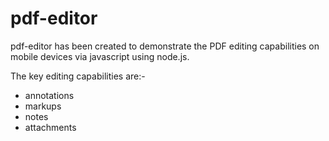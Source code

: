 pdf-editor
==========

pdf-editor has been created to demonstrate the PDF editing capabilities on mobile devices via javascript using node.js.

The key editing capabilities are:-

- annotations
- markups
- notes
- attachments